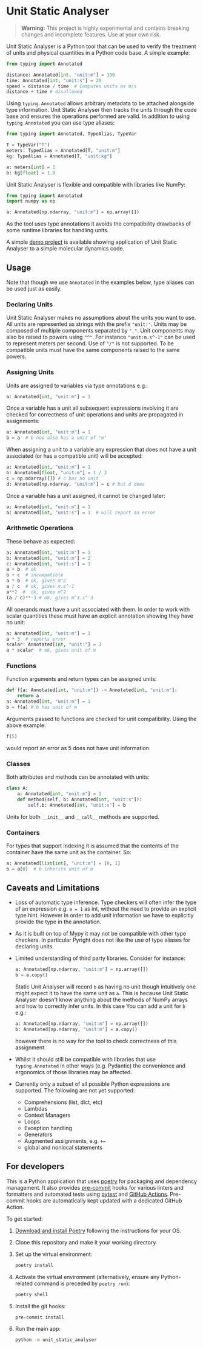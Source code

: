 # Unit Static Analyser

> **Warning:**
> This project is highly experimental and contains breaking changes and incomplete
> features. Use at your own risk.

Unit Static Analyser is a Python tool that can be used to verify the treatment of units
and physical quantities in a Python code base. A simple example:

```python
from typing import Annotated

distance: Annotated[int, "unit:m"] = 100
time: Annotated[int, "unit:s"] = 20
speed = distance / time  # Computes units as m/s
distance + time # disallowed
```

Using `typing.Annotated` allows arbitrary metadata to be attached alongside type
information. Unit Static Analyser then tracks the units through the code base and
ensures the operations performed are valid. In addition to using `typing.Annotated` you
can use type aliases:

```python
from typing import Annotated, TypeAlias, TypeVar

T = TypeVar("T")
meters: TypeAlias = Annotated[T, "unit:m"]
kg: TypeAlias = Annotated[T, "unit:kg"]

a: meters[int] = 1
b: kg[float] = 1.0
```

Unit Static Analyser is flexible and compatible with libraries like NumPy:

```python
from typing import Annotated
import numpy as np

a: Annotated[np.ndarray, "unit:m"] = np.array([])
```

As the tool uses type annotations it avoids the compatibility drawbacks of some runtime
libraries for handling units.

A simple [demo project] is available showing application of Unit Static Analyser to a
simple molecular dynamics code.

[demo project]: https://github.com/cc-a/unit_analysis_demo

## Usage

Note that though we use `Annotated` in the examples below, type aliases can be used just
as easily.

### Declaring Units

Unit Static Analyser makes no assumptions about the units you want to use. All units are
represented as strings with the prefix `"unit:"`. Units may be composed of multiple
components separated by `"."`. Unit components may also be raised to powers using `"^"`.
For instance `"unit:m.s^-1"` can be used to represent meters per second. Use of `"/"` is
not supported. To be compatible units must have the same components raised to the same
powers.

### Assigning Units

Units are assigned to variables via type annotations e.g.:

```python
a: Annotated[int, "unit:m"] = 1
```

Once a variable has a unit all subsequent expressions involving it are checked
for correctness of unit operations and units are propagated in assignments:

```python
a: Annotated[int, "unit:m"] = 1
b = a  # b now also has a unit of "m"
```

When assigning a unit to a variable any expression that does not have a unit associated
(or has a compatible unit) will be accepted:

```python
a: Annotated[int, "unit:m"] = 1
b: Annotated[float, "unit:m"] = 1 / 3
c = np.ndarray([]) # c has no unit
d: Annotated[np.ndarray, "unit:m"] = c # but d does
```

Once a variable has a unit assigned, it cannot be changed later:

```python
a: Annotated[int, "unit:m"] = 1
a: Annotated[int, "unit:s"] = 1  # will report an error
```

### Arithmetic Operations

These behave as expected:

```python
a: Annotated[int, "unit:m"] = 1
b: Annotated[int, "unit:m"] = 2
c: Annotated[int, "unit:s"] = 3
a + b  # ok
b + c  # incompatible
a * b  # ok, gives m^2
a / c  # ok, gives m.s^-1
a**2  #  ok, gives m^2
(a / c)**-3 # ok, gives m^3.s^-3
```

All operands must have a unit associated with them. In order to work with scalar
quantities these must have an explicit annotation showing they have no unit:

```python
a: Annotated[int, "unit:m"] = 1
a * 3  # reports error
scalar: Annotated[int, "unit:"] = 3
a * scalar  # ok, gives unit of m
```

### Functions

Function arguments and return types can be assigned units:

```python
def f(a: Annotated[int, "unit:m"]) -> Annotated[int, "unit:m"]:
    return a
a: Annotated[int, "unit:m"] = 1
b = f(a) # b has unit of m
```

Arguments passed to functions are checked for unit compatibility. Using the above
example:

```python
f(5)
```

would report an error as 5 does not have unit information.

### Classes

Both attributes and methods can be annotated with units:

```python
class A:
    a: Annotated[int, "unit:m"] = 1
    def method(self, b: Annotated[int, "unit:s"]):
        self.b: Annotated[int, "unit:s"] = b
```

Units for both `__init__` and `__call__` methods are supported.

### Containers

For types that support indexing it is assumed that the contents of the container have
the same unit as the container. So:

```python
a: Annotated[list[int], "unit:m"] = [0, 1]
b = a[0]  # b inherits unit of m
```

## Caveats and Limitations

- Loss of automatic type inference. Type checkers will often infer the type of an
  expression e.g. `a = 1` as int, without the need to provide an explicit type hint.
  However in order to add unit information we have to explicitly provide the type in the
  annotation.
- As it is built on top of Mypy it may not be compatible with other type checkers. In
  particular Pyright does not like the use of type aliases for declaring units.
- Limited understanding of third party libraries. Consider for instance:

  ```python
  a: Annotated[np.ndarray, "unit:m"] = np.array([])
  b = a.copy()
  ```

  Static Unit Analyser will record `b` as having no unit though intuitively one might
  expect it to have the same unit as `a`. This is because Unit Static Analyser doesn't
  know anything about the methods of NumPy arrays and how to correctly infer units. In
  this case You can add a unit for `b` e.g.:

  ```python
  a: Annotated[np.ndarray, "unit:m"] = np.array([])
  b: Annotated[np.ndarray, "unit:m"] = a.copy()
  ```

  however there is no way for the tool to check correctness of this assignment.
- Whilst it should still be compatible with libraries that use `typing.Annotated` in
  other ways (e.g. Pydantic) the convenience and ergonomics of those libraries may be
  affected.
- Currently only a subset of all possible Python expressions are supported. The
  following are not yet supported:
  - Comprehensions (list, dict, etc)
  - Lambdas
  - Context Managers
  - Loops
  - Exception handling
  - Generators
  - Augmented assignments, e.g. `+=`
  - global and nonlocal statements

## For developers

This is a Python application that uses [poetry](https://python-poetry.org) for packaging
and dependency management. It also provides [pre-commit](https://pre-commit.com/) hooks
for various linters and formatters and automated tests using
[pytest](https://pytest.org/) and [GitHub Actions](https://github.com/features/actions).
Pre-commit hooks are automatically kept updated with a dedicated GitHub Action.

To get started:

1. [Download and install Poetry](https://python-poetry.org/docs/#installation) following the instructions for your OS.
1. Clone this repository and make it your working directory
1. Set up the virtual environment:

   ```bash
   poetry install
   ```

1. Activate the virtual environment (alternatively, ensure any Python-related command is preceded by `poetry run`):

   ```bash
   poetry shell
   ```

1. Install the git hooks:

   ```bash
   pre-commit install
   ```

1. Run the main app:

   ```bash
   python -m unit_static_analyser
   ```
